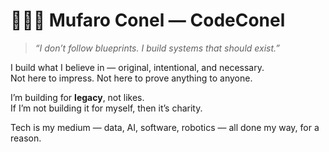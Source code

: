 # 👨🏾‍💻 Mufaro Conel — CodeConel

> *“I don’t follow blueprints. I build systems that should exist.”*

I build what I believe in — original, intentional, and necessary.  
Not here to impress. Not here to prove anything to anyone.  

I’m building for **legacy**, not likes.  
If I’m not building it for myself, then it’s charity.

Tech is my medium — data, AI, software, robotics — all done my way, for a reason.

